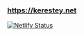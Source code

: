 ### https://kerestey.net

[![Netlify Status](https://api.netlify.com/api/v1/badges/196523a0-3730-45c5-b340-0e6afc763321/deploy-status)](https://app.netlify.com/sites/kerestey-net/deploys)